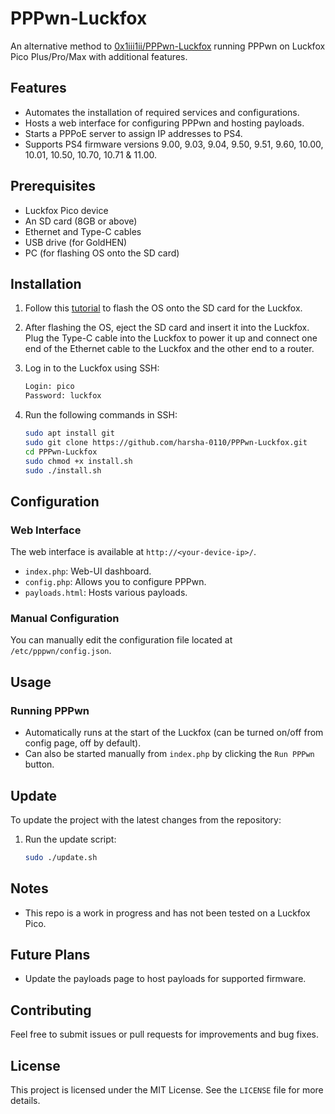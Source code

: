 # PPPwn-Luckfox

An alternative method to [0x1iii1ii/PPPwn-Luckfox](https://github.com/0x1iii1ii/PPPwn-Luckfox) running PPPwn on Luckfox Pico Plus/Pro/Max with additional features.

## Features

- Automates the installation of required services and configurations.
- Hosts a web interface for configuring PPPwn and hosting payloads.
- Starts a PPPoE server to assign IP addresses to PS4.
- Supports PS4 firmware versions 9.00, 9.03, 9.04, 9.50, 9.51, 9.60, 10.00, 10.01, 10.50, 10.70, 10.71 & 11.00.

## Prerequisites

- Luckfox Pico device
- An SD card (8GB or above)
- Ethernet and Type-C cables
- USB drive (for GoldHEN)
- PC (for flashing OS onto the SD card)

## Installation

1. Follow this [tutorial](https://wiki.luckfox.com/Luckfox-Pico/Luckfox-Pico-quick-start) to flash the OS onto the SD card for the Luckfox.

2. After flashing the OS, eject the SD card and insert it into the Luckfox. Plug the Type-C cable into the Luckfox to power it up and connect one end of the Ethernet cable to the Luckfox and the other end to a router.

3. Log in to the Luckfox using SSH:
    ```sh
    Login: pico
    Password: luckfox
    ```

4. Run the following commands in SSH:
   ```sh
   sudo apt install git
   sudo git clone https://github.com/harsha-0110/PPPwn-Luckfox.git
   cd PPPwn-Luckfox
   sudo chmod +x install.sh
   sudo ./install.sh
   ```

## Configuration

### Web Interface

The web interface is available at `http://<your-device-ip>/`.
- `index.php`: Web-UI dashboard.
- `config.php`: Allows you to configure PPPwn.
- `payloads.html`: Hosts various payloads.

### Manual Configuration

You can manually edit the configuration file located at `/etc/pppwn/config.json`.

## Usage

### Running PPPwn

- Automatically runs at the start of the Luckfox (can be turned on/off from config page, off by default).
- Can also be started manually from `index.php` by clicking the `Run PPPwn` button.

## Update

To update the project with the latest changes from the repository:

1. Run the update script:
   ```sh
   sudo ./update.sh
   ```

## Notes
- This repo is a work in progress and has not been tested on a Luckfox Pico.

## Future Plans
- Update the payloads page to host payloads for supported firmware.

## Contributing

Feel free to submit issues or pull requests for improvements and bug fixes.

## License

This project is licensed under the MIT License. See the `LICENSE` file for more details.
